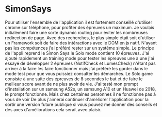 # SimonSays
Pour utiliser l'ensemble de l'application il est fortement conseillé
d'utiliser chrome sur téléphone, pour profiter des épreuves un maximum.
Je voulais initialement faire une sorte dynamic routing pour éviter les nombreuses
redirection de page. Avec des recherches, le plus simple était soit d'utiliser un 
Framework soit de faire des intéractions avec le DOM en js natif.
N'ayant pas les compétences j'ai préféré rester sur un système simple.
Le principe de l'appli reprend le Simon Says le Solo mode contient 10 épreuves.
J'ai ajouté rapidement un training mode pour tester les épreuves une à une
j'ai essayé de développer 2 épreuves (NotifCheck et LumesCheck) n'étant pas arriver
à la faire les faire fonctionner mais j'ai préféré les garder dans le mode test 
pour que vous puissiez consulter les démarches.
Le Solo game consiste à une suite des épreuves de 8 secondes le but et de faire
le meilleur score avant de ne plus avoir de vie.
J'ai testé mon prompt d'installation sur un samsung A52s, un samsung A10 et un Huawei de 2018,
le prompt fonctionne. Mais chez certaines personnes il ne fonctionne pas à vous de voir
De plus j'aimerai continuer d'améliorer l'application pour la sortir une version 
future publique si vous pouvez me donner des conseils et des axes d'améliorations cela
serait avec plaisir.
